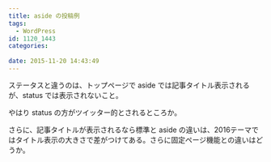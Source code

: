 ```yaml
---
title: aside の投稿例
tags:
  - WordPress
id: 1120_1443
categories:
   
date: 2015-11-20 14:43:49
---
```


ステータスと違うのは、トップページで aside では記事タイトル表示されるが、status では表示されないこと。

やはり status の方がツイッター的とされるところか。

さらに、記事タイトルが表示されるなら標準と aside の違いは、2016テーマではタイトル表示の大きさで差がつけてある。さらに固定ページ機能との違いはどうか。